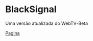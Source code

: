# BlackSignal
Uma versão atualizada do WebTV-Beta

[Pagina](https://jempunkn.github.io/BlackSignal)
